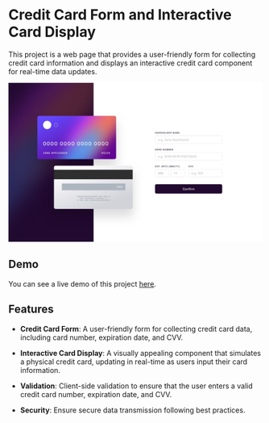 # Credit Card Form and Interactive Card Display

This project is a web page that provides a user-friendly form for collecting credit card information and displays an interactive credit card component for real-time data updates.

![Credit Card Form Demo](desktop-design.jpg)



## Demo

You can see a live demo of this project [here](https://credcard-dts.vercel.app/).

## Features

- **Credit Card Form**: A user-friendly form for collecting credit card data, including card number, expiration date, and CVV.

- **Interactive Card Display**: A visually appealing component that simulates a physical credit card, updating in real-time as users input their card information.

- **Validation**: Client-side validation to ensure that the user enters a valid credit card number, expiration date, and CVV.

- **Security**: Ensure secure data transmission following best practices.

